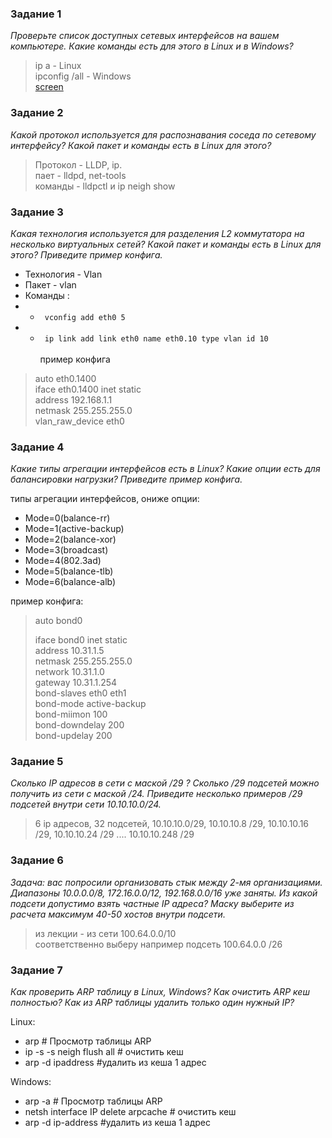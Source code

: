 ### Задание 1  
<i>Проверьте список доступных сетевых интерфейсов на вашем компьютере. Какие команды есть для этого в Linux и в Windows?
</i>

>  ip a   - Linux  
> ipconfig /all - Windows  
[screen](/screen/3.7.Net-1.1-task.png)  

### Задание 2   
<i>Какой протокол используется для распознавания соседа по сетевому интерфейсу? Какой пакет и команды есть в Linux для этого?
</i>

>  Протокол - LLDP, ip.  
>  пает - lldpd, net-tools  
>  команды - lldpctl и ip neigh show  

### Задание 3  
<i>Какая технология используется для разделения L2 коммутатора на несколько виртуальных сетей? Какой пакет и команды есть в Linux для этого? Приведите пример конфига.
</i>

*  Технология - Vlan  
*  Пакет -  vlan  
*  Команды :   
* * <code> vconfig add eth0 5 </code>  
* * <code> ip link add link eth0 name eth0.10 type vlan id 10 </code>  
пример конфига  
> auto eth0.1400  
> iface eth0.1400 inet static  
>        address 192.168.1.1  
>        netmask 255.255.255.0  
>        vlan_raw_device eth0  


### Задание 4   
<i>Какие типы агрегации интерфейсов есть в Linux? Какие опции есть для балансировки нагрузки? Приведите пример конфига.
</i>

типы агрегации интерфейсов, ониже опции:
* Mode=0(balance-rr)
* Mode=1(active-backup) 
* Mode=2(balance-xor) 
* Mode=3(broadcast) 
* Mode=4(802.3ad) 
* Mode=5(balance-tlb) 
* Mode=6(balance-alb)

пример конфига:

>auto bond0  
>  
>iface bond0 inet static  
    address 10.31.1.5  
    netmask 255.255.255.0  
    network 10.31.1.0  
    gateway 10.31.1.254  
    bond-slaves eth0 eth1  
    bond-mode active-backup  
    bond-miimon 100  
    bond-downdelay 200  
    bond-updelay 200  
 


### Задание 5  
<i>Сколько IP адресов в сети с маской /29 ? Сколько /29 подсетей можно получить из сети с маской /24. Приведите несколько примеров /29 подсетей внутри сети 10.10.10.0/24.
</i>

> 6 ip адресов, 32 подсетей,  	10.10.10.0/29, 	10.10.10.8 /29, 10.10.10.16 /29, 10.10.10.24 /29 .... 	10.10.10.248 /29

### Задание 6   
<i>Задача: вас попросили организовать стык между 2-мя организациями. Диапазоны 10.0.0.0/8, 172.16.0.0/12, 192.168.0.0/16 уже заняты. Из какой подсети допустимо взять частные IP адреса? Маску выберите из расчета максимум 40-50 хостов внутри подсети.
</i>

>  из лекции - из сети 100.64.0.0/10  
> соответственно выберу например подсеть 100.64.0.0 /26  


### Задание 7  
<i>Как проверить ARP таблицу в Linux, Windows? Как очистить ARP кеш полностью? Как из ARP таблицы удалить только один нужный IP?  
</i>

Linux:  
* arp # Просмотр таблицы ARP
* ip -s -s neigh flush all # очистить кеш
* arp -d ipaddress #удалить из кеша 1 адрес

Windows:
* arp -a # Просмотр таблицы ARP
* netsh interface IP delete arpcache # очистить кеш
* arp -d ip-address #удалить из кеша 1 адрес

